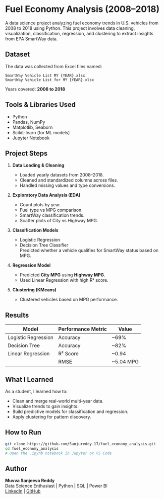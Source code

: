 # Fuel Economy Analysis (2008–2018)

A data science project analyzing fuel economy trends in U.S. vehicles from 2008 to 2018 using Python. This project involves data cleaning, visualization, classification, regression, and clustering to extract insights from EPA SmartWay data.

## Dataset
The data was collected from Excel files named:
```
SmartWay Vehicle List MY {YEAR}.xlsx
SmartWay Vehicle List for MY {YEAR}.xlsx
```
Years covered: **2008 to 2018**

## Tools & Libraries Used
- Python
- Pandas, NumPy
- Matplotlib, Seaborn
- Scikit-learn (for ML models)
- Jupyter Notebook

## Project Steps

1. **Data Loading & Cleaning**
   - Loaded yearly datasets from 2008–2018.
   - Cleaned and standardized columns across files.
   - Handled missing values and type conversions.

2. **Exploratory Data Analysis (EDA)**
   - Count plots by year.
   - Fuel type vs MPG comparison.
   - SmartWay classification trends.
   - Scatter plots of City vs Highway MPG.

3. **Classification Models**
   - Logistic Regression
   - Decision Tree Classifier  
   Predicted whether a vehicle qualifies for SmartWay status based on MPG.

4. **Regression Model**
   - Predicted **City MPG** using **Highway MPG**.
   - Used Linear Regression with high R² score.

5. **Clustering (KMeans)**
   - Clustered vehicles based on MPG performance.

## Results

| Model              | Performance Metric | Value        |
|--------------------|--------------------|--------------|
| Logistic Regression | Accuracy           | ~69%         |
| Decision Tree      | Accuracy           | ~82%         |
| Linear Regression  | R² Score           | ~0.94        |
|                    | RMSE               | ~5.04 MPG     |

## What I Learned
As a student, I learned how to:
- Clean and merge real-world multi-year data.
- Visualize trends to gain insights.
- Build predictive models for classification and regression.
- Apply clustering for pattern discovery.

## How to Run

```bash
git clone https://github.com/Sanjureddy-17/fuel_economy_analysis.git
cd fuel_economy_analysis
# Open the .ipynb notebook in Jupyter or VS Code
```

## Author

**Muvva Sanjeeva Reddy**  
Data Science Enthusiast | Python | SQL | Power BI  
[LinkedIn](https://www.linkedin.com/in/sanjureddy-17/) | [GitHub](https://github.com/Sanjureddy-17)

